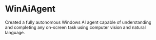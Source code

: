 # WinAiAgent
Created a fully autonomous Windows AI agent capable of understanding and completing any on-screen task using computer vision and natural language.
